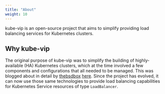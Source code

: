 ```yaml
---
title: "About"
weight: 10
---
```


kube-vip is an open-source project that aims to simplify providing load balancing services for Kubernetes clusters.

## Why kube-vip

The original purpose of kube-vip was to simplify the building of highly-available (HA) Kubernetes clusters, which at the time involved a few components and configurations that all needed to be managed. This was blogged about in detail by [thebsdbox](https://twitter.com/thebsdbox/) [here](https://thebsdbox.co.uk/2020/01/02/Designing-Building-HA-bare-metal-Kubernetes-cluster/#Networking-load-balancing). Since the project has evolved, it can now use those same technologies to provide load balancing capabilities for Kubernetes Service resources of type `LoadBalancer`.

